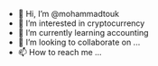 - 👋 Hi, I’m @mohammadtouk
- 👀 I’m interested in cryptocurrency
- 🌱 I’m currently learning accounting
- 💞️ I’m looking to collaborate on ...
- 📫 How to reach me ...

<!---
mohammadtouk/mohammadtouk is a ✨ special ✨ repository because its `README.md` (this file) appears on your GitHub profile.
You can click the Preview link to take a look at your changes.
--->
